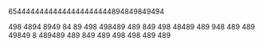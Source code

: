 65444444444444444444444894849849494

498
4894
8949
84
89
498
498489
489
849
498
48489
489
948
489
489
49849
8
489489
489
849
489
498
498
489
489
